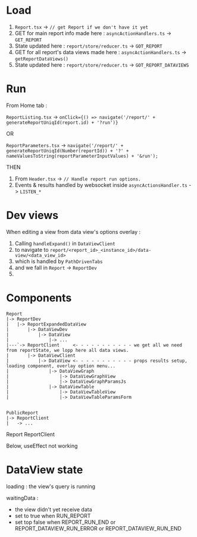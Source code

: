# Load

1. `Report.tsx` -> `// get Report if we don't have it yet`
2. GET for main report info made here : `asyncActionHandlers.ts` -> `GET_REPORT`
3. State updated here : `report/store/reducer.ts` -> `GOT_REPORT`
4. GET for all report's data views made here : `asyncActionHandlers.ts` -> `getReportDataViews()`
5. State updated here :  `report/store/reducer.ts` -> `GOT_REPORT_DATAVIEWS`

# Run

From Home tab :

`ReportListing.tsx` -> `onClick={() => navigate('/report/' + generateReportUniqId(report.id) + '?run')}`

OR

`ReportParameters.tsx` -> `navigate('/report/' + generateReportUniqId(Number(reportId)) + '?' + nameValuesToString(reportParameterInputValues) + '&run');`

THEN

1. From `Header.tsx` -> `// Handle report run options.`
2. Events & results handled by websocket inside `asyncActionsHandler.ts` -> `LISTEN_*`

# Dev views

When editing a view from data view's options overlay :
1. Calling `handleExpand()` in `DataViewClient` 
2. to navigate to `report/<report_id>_<instance_id>/data-view/<data_view_id>`
3. which is handled by `PathDrivenTabs`
4. and we fall in `Report` -> `ReportDev`
5. 

# Components

```
Report
|-> ReportDev
|   |-> ReportExpandedDataView
|       |-> DataViewDev
|           |-> DataView
|               |-> ...
|---`-> ReportClient     <- - - - - - - - - - - we get all we need from reportState, we lopp here all data views.
|       |-> DataViewClient
|           |-> DataView <- - - - - - - - - - - props results setup, loading component, overlay option menu...
|               |-> DataViewGraph
|                   |-> DataViewGraphView
|                   |-> DataViewGraphParamsJs
|               |-> DataViewTable
|                   |-> DataViewTableView
|                   |-> DataViewTableParamsForm


PublicReport
|-> ReportClient
|   -> ...
```


Report 
ReportClient

Below, useEffect not working

# DataView state
loading : the view's query is running  

waitingData : 
- the view didn't yet receive data
- set to true when RUN_REPORT
- set top false when REPORT_RUN_END or REPORT_DATAVIEW_RUN_ERROR or REPORT_DATAVIEW_RUN_END
